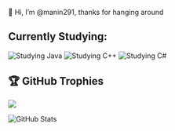 👋 Hi, I’m @manin291, thanks for hanging around

## Currently Studying:
![Studying Java](https://img.shields.io/badge/Studying-Java-red)
![Studying C++](https://img.shields.io/badge/Studying-C%2B%2B-blue)
![Studying C#](https://img.shields.io/badge/Studying-C%23-green)


## 🏆 GitHub Trophies
![](https://github-profile-trophy.vercel.app/?username=manin291&theme=codeSTACKr&no-frame=true&no-bg=false&margin-w=4)

![GitHub Stats](https://github-readme-stats.vercel.app/api?username=manin291&show_icons=true&hide_title=true&theme=dark)





